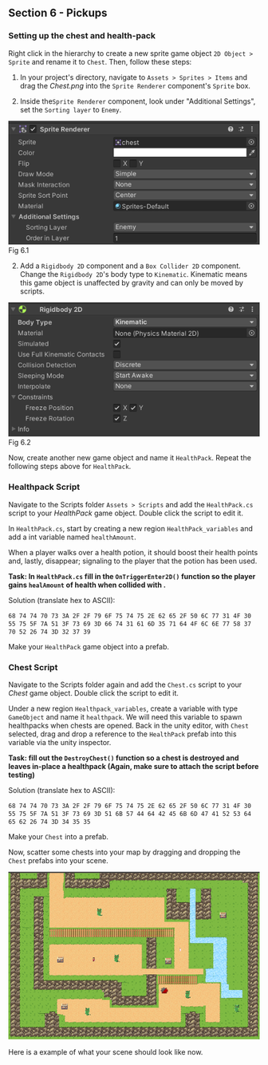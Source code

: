## Section 6 - Pickups

### Setting up the chest and health-pack
Right click in the hierarchy to create a new sprite game object `2D Object > Sprite` and rename it to `Chest`. Then, follow these steps: 

1. In your project's directory, navigate to `Assets > Sprites > Items` and drag the *Chest.png* into the `Sprite Renderer` component's `Sprite` box.

2. Inside the`Sprite Renderer` component, look under "Additional Settings", set the `Sorting layer` to `Enemy`.

![](./images/fig6.1.png) Fig 6.1

2. Add a `Rigidbody 2D` component and a `Box Collider 2D` component. Change the `Rigidbody 2D`'s body type to `Kinematic`. Kinematic means this game object is unaffected by gravity and can only be moved by scripts.

![](./images/fig6.2.png) Fig 6.2

Now, create another new game object and name it `HealthPack`. Repeat the following steps above for `HealthPack`.

### Healthpack Script

Navigate to the Scripts folder `Assets > Scripts` and add the `HealthPack.cs` script to your *HealthPack* game object. Double click the script to edit it. 

In `HealthPack.cs`, start by creating a new region `HealthPack_variables` and add a int variable named `healthAmount`.

When a player walks over a health potion, it should boost their health points and, lastly, disappear; signaling to the player that the potion has been used. 

**Task: In `HealthPack.cs` fill in the `OnTriggerEnter2D()` function so the player gains `healAmount` of health when collided with .**

Solution (translate hex to ASCII):
```
68 74 74 70 73 3A 2F 2F 79 6F 75 74 75 2E 62 65 2F 50 6C 77 31 4F 30 55 75 5F 7A 51 3F 73 69 3D 66 74 31 61 6D 35 71 64 4F 6C 6E 77 58 37 70 52 26 74 3D 32 37 39
```

Make your `HealthPack` game object into a prefab.

### Chest Script

Navigate to the Scripts folder again and add the `Chest.cs` script to your *Chest* game object. Double click the script to edit it.

Under a new region `Healthpack_variables`, create a variable with type `GameObject` and name it `healthpack`. We will need this variable to spawn healthpacks when chests are opened. Back in the unity editor, with `Chest` selected, drag and drop a reference to the `HealthPack` prefab into this variable via the unity inspector.

**Task: fill out the `DestroyChest()` function so a chest is destroyed and leaves in-place a healthpack (Again, make sure to attach the script before testing)** 

Solution (translate hex to ASCII):
```
68 74 74 70 73 3A 2F 2F 79 6F 75 74 75 2E 62 65 2F 50 6C 77 31 4F 30 55 75 5F 7A 51 3F 73 69 3D 51 6B 57 44 64 42 45 6B 6D 47 41 52 53 64 65 62 26 74 3D 34 35 35
```

Make your `Chest` into a prefab. 

Now, scatter some chests into your map by dragging and dropping the `Chest` prefabs into your scene.

![](./images/fig6.3.png) 

Here is a example of what your scene should look like now.
